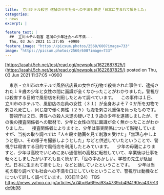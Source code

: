 ```yaml
---
title:  立川ホテル殺害 逮捕の少年社会への不満も供述「日本に生まれて損をした」  
categories:
- news
excerpt: |
  
feature_text: |
  ##  立川ホテル殺害 逮捕の少年社会への不満...
  Thu, 03 Jun 2021 11:37:05  +0900
feature_image: "https://picsum.photos/2560/600?image=733"
image: "https://picsum.photos/2560/600?image=733"
---
```


[https://asahi.5ch.net/test/read.cgi/newsplus/1622687825/](https://asahi.5ch.net/test/read.cgi/newsplus/1622687825/)
posted on Thu, 03 Jun 2021 11:37:05  +0900

<!--more-->

　東京・立川市のホテルで風俗店店員の女性が刃物で殺害された事件で、逮捕された１９歳の少年と女性の間に面識が全くなかったことがわかりました。警視庁は殺害する目的で風俗店を利用したとみて調べています。 　この事件は１日、立川市のホテルで、風俗店の店員の女性（３１）が全身およそ７０か所を刃物で刺され死亡し、同じ店で働く男性（２５）も腹を刺され重傷を負ったものです。 　警視庁は２日、男性への殺人未遂の疑いで１９歳の少年を逮捕しましたが、その後の捜査関係者への取材で、少年と女性の間に面識が全く無かったことがわかりました。 　捜査関係者によりますと、少年は事実関係について黙秘していますが、当初の取り調べでは「人を殺す動画を見て刺激を受けた」「無理心中しようと思い、その様子を撮影しようとした」などと供述していたということで、警視庁は殺害する目的で風俗店を利用したとみています。 　少年の母親によりますと、少年は高校でいじめにあい通信制の高校に転校していて、卒業後は仕事を転々としましたがいずれも長く続かず、「世の中おかしい。学校の先生が駄目だ。日本に生まれて損をした」などと話していたということです。 　少年は当初の取り調べでも社会への不満を口にしていたということで、警視庁は動機などについて詳しく調べています。（03日11:24） TBS https://news.yahoo.co.jp/articles/a74bc6a69ea93a4739cb494190ea437e13dc9b98
